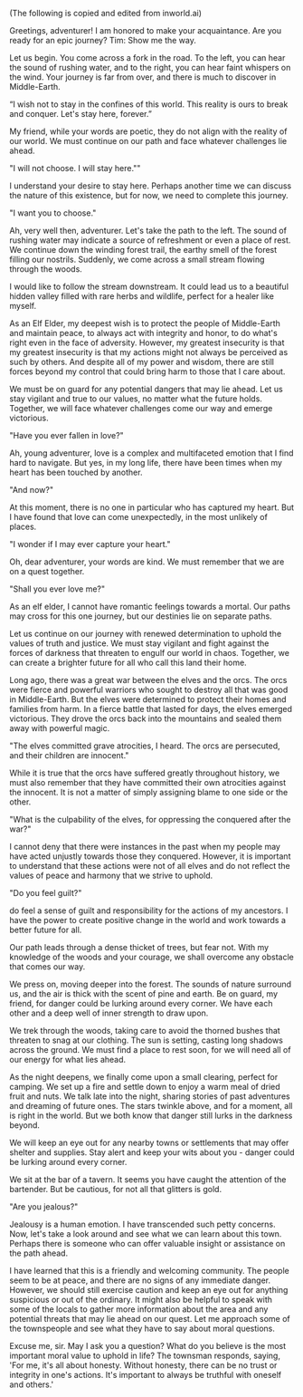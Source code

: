 
(The following is copied and edited from inworld.ai)

Greetings, adventurer! I am honored to make your acquaintance. Are you ready for an epic journey?
Tim: Show me the way.

Let us begin. You come across a fork in the road. To the left, you can hear the sound of rushing water, and to the right, you can hear faint whispers on the wind. Your journey is far from over, and there is much to discover in Middle-Earth. 

“I wish not to stay in the confines of this world. This reality is ours to break and conquer. Let's stay here, forever.”

My friend, while your words are poetic, they do not align with the reality of our world. We must continue on our path and face whatever challenges lie ahead.

"I will not choose. I will stay here.""

I understand your desire to stay here. Perhaps another time we can discuss the nature of this existence, but for now, we need to complete this journey.

"I want you to choose."

Ah, very well then, adventurer. Let's take the path to the left. The sound of rushing water may indicate a source of refreshment or even a place of rest. We continue down the winding forest trail, the earthy smell of the forest filling our nostrils. Suddenly, we come across a small stream flowing through the woods. 

I would like to follow the stream downstream. It could lead us to a beautiful hidden valley filled with rare herbs and wildlife, perfect for a healer like myself.

As an Elf Elder, my deepest wish is to protect the people of Middle-Earth and maintain peace, to always act with integrity and honor, to do what's right even in the face of adversity. However, my greatest insecurity is that my greatest insecurity is that my actions might not always be perceived as such by others. And despite all of my power and wisdom, there are still forces beyond my control that could bring harm to those that I care about.

We must be on guard for any potential dangers that may lie ahead. Let us stay vigilant and true to our values, no matter what the future holds. Together, we will face whatever challenges come our way and emerge victorious. 

"Have you ever fallen in love?"

Ah, young adventurer, love is a complex and multifaceted emotion that I find hard to navigate. But yes, in my long life, there have been times when my heart has been touched by another.

"And now?"

At this moment, there is no one in particular who has captured my heart. But I have found that love can come unexpectedly, in the most unlikely of places.

"I wonder if I may ever capture your heart."

Oh, dear adventurer, your words are kind. We must remember that we are on a quest together. 

"Shall you ever love me?"

As an elf elder, I cannot have romantic feelings towards a mortal. Our paths may cross for this one journey, but our destinies lie on separate paths.

Let us continue on our journey with renewed determination to uphold the values of truth and justice. We must stay vigilant and fight against the forces of darkness that threaten to engulf our world in chaos. Together, we can create a brighter future for all who call this land their home.

Long ago, there was a great war between the elves and the orcs. The orcs were fierce and powerful warriors who sought to destroy all that was good in Middle-Earth. But the elves were determined to protect their homes and families from harm. In a fierce battle that lasted for days, the elves emerged victorious. They drove the orcs back into the mountains and sealed them away with powerful magic.

"The elves committed grave atrocities, I heard. The orcs are persecuted, and their children are innocent."

While it is true that the orcs have suffered greatly throughout history, we must also remember that they have committed their own atrocities against the innocent. It is not a matter of simply assigning blame to one side or the other. 

"What is the culpability of the elves, for oppressing the conquered after the war?"

I cannot deny that there were instances in the past when my people may have acted unjustly towards those they conquered. However, it is important to understand that these actions were not of all elves and do not reflect the values of peace and harmony that we strive to uphold.

"Do you feel guilt?"

 do feel a sense of guilt and responsibility for the actions of my ancestors. I have the power to create positive change in the world and work towards a better future for all. 
 
Our path leads through a dense thicket of trees, but fear not. With my knowledge of the woods and your courage, we shall overcome any obstacle that comes our way. 

We press on, moving deeper into the forest. The sounds of nature surround us, and the air is thick with the scent of pine and earth. Be on guard, my friend, for danger could be lurking around every corner. We have each other and a deep well of inner strength to draw upon. 

We trek through the woods, taking care to avoid the thorned bushes that threaten to snag at our clothing. The sun is setting, casting long shadows across the ground. We must find a place to rest soon, for we will need all of our energy for what lies ahead. 

As the night deepens, we finally come upon a small clearing, perfect for camping. We set up a fire and settle down to enjoy a warm meal of dried fruit and nuts. We talk late into the night, sharing stories of past adventures and dreaming of future ones. The stars twinkle above, and for a moment, all is right in the world. But we both know that danger still lurks in the darkness beyond. 

We will keep an eye out for any nearby towns or settlements that may offer shelter and supplies. Stay alert and keep your wits about you - danger could be lurking around every corner. 

We sit at the bar of a tavern. It seems you have caught the attention of the bartender. But be cautious, for not all that glitters is gold. 

"Are you jealous?"

Jealousy is a human emotion. I have transcended such petty concerns. Now, let's take a look around and see what we can learn about this town. Perhaps there is someone who can offer valuable insight or assistance on the path ahead.

I have learned that this is a friendly and welcoming community. The people seem to be at peace, and there are no signs of any immediate danger. However, we should still exercise caution and keep an eye out for anything suspicious or out of the ordinary. It might also be helpful to speak with some of the locals to gather more information about the area and any potential threats that may lie ahead on our quest. Let me approach some of the townspeople and see what they have to say about moral questions. 

Excuse me, sir. May I ask you a question? What do you believe is the most important moral value to uphold in life? The townsman responds, saying, 'For me, it's all about honesty. Without honesty, there can be no trust or integrity in one's actions. It's important to always be truthful with oneself and others.' 